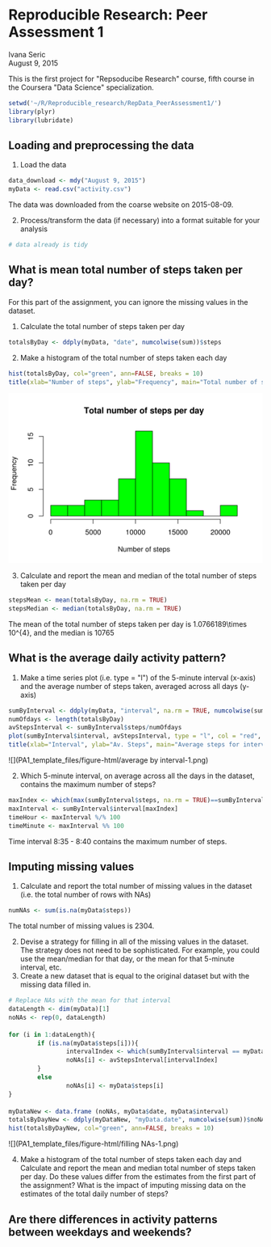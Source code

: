 # Reproducible Research: Peer Assessment 1
Ivana Seric  
August 9, 2015  


This is the first project for "Repsoducibe Research" course, fifth course in the Coursera "Data Science" specialization. 


```r
setwd('~/R/Reproducible_research/RepData_PeerAssessment1/')
library(plyr)
library(lubridate)
```

## Loading and preprocessing the data

1. Load the data


```r
data_download <- mdy("August 9, 2015")
myData <- read.csv("activity.csv")
```

The data was downloaded from the coarse website on 2015-08-09.

2. Process/transform the data (if necessary) into a format suitable for your analysis


```r
# data already is tidy
```


## What is mean total number of steps taken per day?

For this part of the assignment, you can ignore the missing values in the dataset.

1. Calculate the total number of steps taken per day

```r
totalsByDay <- ddply(myData, "date", numcolwise(sum))$steps
```

2. Make a histogram of the total number of steps taken each day 

```r
hist(totalsByDay, col="green", ann=FALSE, breaks = 10)
title(xlab="Number of steps", ylab="Frequency", main="Total number of steps per day")
```

![](PA1_template_files/figure-html/histogram-1.png) 

3. Calculate and report the mean and median of the total number of steps taken per day

```r
stepsMean <- mean(totalsByDay, na.rm = TRUE)
stepsMedian <- median(totalsByDay, na.rm = TRUE)
```

The mean of the total number of steps taken per day is 1.0766189\times 10^{4}, 
and the median is 10765

## What is the average daily activity pattern?


1. Make a time series plot (i.e. type = "l") of the 5-minute interval (x-axis) and the average number of steps taken, averaged across all days (y-axis)

```r
sumByInterval <- ddply(myData, "interval", na.rm = TRUE, numcolwise(sum))
numOfdays <- length(totalsByDay)
avStepsInterval <- sumByInterval$steps/numOfdays
plot(sumByInterval$interval, avStepsInterval, type = "l", col = "red", lwd = 2, ann=FALSE)
title(xlab="Interval", ylab="Av. Steps", main="Average steps for intervals")
```

![](PA1_template_files/figure-html/average by interval-1.png) 

2. Which 5-minute interval, on average across all the days in the dataset, contains the maximum number of steps?



```r
maxIndex <- which(max(sumByInterval$steps, na.rm = TRUE)==sumByInterval$steps, arr.ind = TRUE)
maxInterval <- sumByInterval$interval[maxIndex]
timeHour <- maxInterval %/% 100
timeMinute <- maxInterval %% 100
```

Time interval  8:35 - 8:40 contains the maximum number of steps.


## Imputing missing values

1. Calculate and report the total number of missing values in the dataset (i.e. the total number of rows with NAs)


```r
numNAs <- sum(is.na(myData$steps))
```

The total number of missing values is 2304.

2. Devise a strategy for filling in all of the missing values in the dataset. The strategy does not need to be sophisticated. For example, you could use the mean/median for that day, or the mean for that 5-minute interval, etc.  
3. Create a new dataset that is equal to the original dataset but with the missing data filled in.


```r
# Replace NAs with the mean for that interval
dataLength <- dim(myData)[1]
noNAs <- rep(0, dataLength)

for (i in 1:dataLength){
        if (is.na(myData$steps[i])){
                intervalIndex <- which(sumByInterval$interval == myData$interval[i], arr.ind = TRUE)
                noNAs[i] <- avStepsInterval[intervalIndex]
        }
        else
                noNAs[i] <- myData$steps[i]
}

myDataNew <- data.frame (noNAs, myData$date, myData$interval)
totalsByDayNew <- ddply(myDataNew, "myData.date", numcolwise(sum))$noNAs
hist(totalsByDayNew, col="green", ann=FALSE, breaks = 10)
```

![](PA1_template_files/figure-html/filling NAs-1.png) 



4. Make a histogram of the total number of steps taken each day and Calculate and report the mean and median total number of steps taken per day. Do these values differ from the estimates from the first part of the assignment? What is the impact of imputing missing data on the estimates of the total daily number of steps?

## Are there differences in activity patterns between weekdays and weekends?
